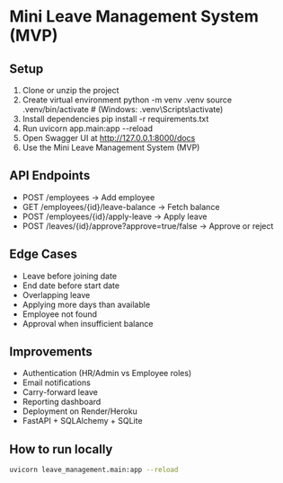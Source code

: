 # Mini Leave Management System (MVP)

## Setup
1. Clone or unzip the project
2. Create virtual environment
   python -m venv .venv
   source .venv/bin/activate   # (Windows: .venv\Scripts\activate)
3. Install dependencies
   pip install -r requirements.txt
4. Run
   uvicorn app.main:app --reload
5. Open Swagger UI at http://127.0.0.1:8000/docs
6. Use the Mini Leave Management System (MVP) 
## API Endpoints
- POST /employees → Add employee
- GET /employees/{id}/leave-balance → Fetch balance
- POST /employees/{id}/apply-leave → Apply leave
- POST /leaves/{id}/approve?approve=true/false → Approve or reject

## Edge Cases
- Leave before joining date
- End date before start date
- Overlapping leave
- Applying more days than available
- Employee not found
- Approval when insufficient balance

## Improvements
- Authentication (HR/Admin vs Employee roles)
- Email notifications
- Carry-forward leave
- Reporting dashboard
- Deployment on Render/Heroku
- FastAPI + SQLAlchemy + SQLite

## How to run locally
```bash
uvicorn leave_management.main:app --reload
